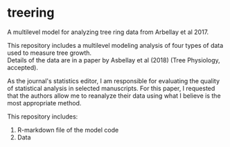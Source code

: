 # treering
A multilevel model for analyzing tree ring data from Arbellay et al 2017.  

This repository includes a multilevel modeling analysis of four types of data used to measure tree growth.  
Details of the data are in a paper by Asbellay et al (2018) (Tree Physiology, accepted).  

As the journal's statistics editor, I am responsible for evaluating the quality of statistical analysis in selected manuscripts. For
this paper, I requested that the authors allow me to reanalyze their data using what I believe is the most appropriate method.

This repository includes:
1. R-markdown file of the model code
2. Data

